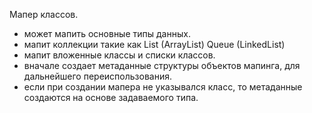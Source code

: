 Мапер классов.
- может мапить основные типы данных.
- мапит коллекции такие как List (ArrayList) Queue (LinkedList)
- мапит вложенные классы и списки классов.
- вначале создает метаданные структуры объектов мапинга, для дальнейшего переиспользования.
- если при создании мапера не указывался класс, то метаданные создаются на основе задаваемого типа.
